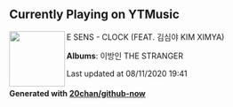 ## Currently Playing on YTMusic

[<img align="left" width="100" src="https://lh3.googleusercontent.com/JwGUyzlVuoRBSsF7P_WZ2E0CbBSdUbA-cPUskYByT48qFhuBTOkUOQc2xzb1MhWqPZa_XgrHMZWzritk">](https://music.youtube.com/channel/UCbP8UpoUxoYPpk1E0MNFYPw)

E SENS - CLOCK (FEAT. 김심야 KIM XIMYA)

**Albums**: 이방인 THE STRANGER

Last updated at 08/11/2020 19:41

#### Generated with [20chan/github-now](https://github.com/20chan/github-now)


<!--
**20chan/20chan** is a ✨ _special_ ✨ repository because its `README.md` (this file) appears on your GitHub profile.

Here are some ideas to get you started:

- 🔭 I’m currently working on ...
- 🌱 I’m currently learning ...
- 👯 I’m looking to collaborate on ...
- 🤔 I’m looking for help with ...
- 💬 Ask me about ...
- 📫 How to reach me: ...
- 😄 Pronouns: ...
- ⚡ Fun fact: ...
-->

